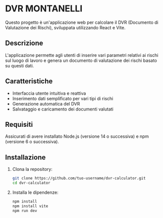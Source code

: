 # DVR MONTANELLI
Questo progetto è un'applicazione web per calcolare il DVR (Documento di Valutazione dei Rischi), sviluppata utilizzando React e Vite.

## Descrizione

L'applicazione permette agli utenti di inserire vari parametri relativi ai rischi sul luogo di lavoro e genera un documento di valutazione dei rischi basato su questi dati.

## Caratteristiche

- Interfaccia utente intuitiva e reattiva
- Inserimento dati semplificato per vari tipi di rischi
- Generazione automatica del DVR
- Salvataggio e caricamento dei documenti valutati

## Requisiti

Assicurati di avere installato Node.js (versione 14 o successiva) e npm (versione 6 o successiva).

## Installazione

1. Clona la repository:
   ```bash
   git clone https://github.com/tuo-username/dvr-calculator.git
   cd dvr-calculator
2. Installa le dipendenze:
   ```bash
   npm install
   npm install vite
   npm run dev
